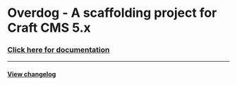 
# Overdog - A scaffolding project for Craft CMS 5.x


### [Click here for documentation](https://st.overdog.io/)

***

#### [View changelog](https://st.overdog.io//changelog/)